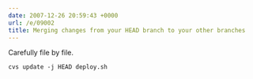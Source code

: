 ```yaml
---
date: 2007-12-26 20:59:43 +0000
url: /e/09002
title: Merging changes from your HEAD branch to your other branches
---
```


Carefully file by file.

	cvs update -j HEAD deploy.sh
